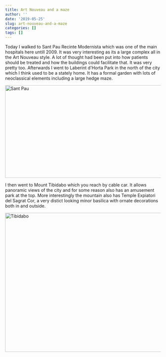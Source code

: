 ```yaml
---
title: Art Nouveau and a maze
author: ''
date: '2019-05-25'
slug: art-nouveau-and-a-maze
categories: []
tags: []
---
```


Today I walked to Sant Pau Recinte Modernista which was one of the main hospitals here untill 2009. It was very interesting as its a large complex all in the Art Nouveau style. A lot of thought had been put into how patients should be treated and how the buildings could facilitate that. It was very pretty too. Afterwards I went to Laberint d'Horta Park in the north of the city which I think used to be a stately home. It has a formal garden with lots of neoclassical elements including a large hedge maze.

<img src="/post/2019-05-25-art-nouveau-and-a-maze_files/Fig1.jpg" alt="Sant Pau" width="600px" height="300px"/>

I then went to  Mount Tibidabo which you reach by cable car. It allows panoramic views of the city and for some reason also has an amusement park at the top. More interestingly the mountain also has Temple Expiatori del Sagrat Cor, a very distict looking minor basilica with ornate decorations both in and outside.

<img src="/post/2019-05-25-art-nouveau-and-a-maze_files/Fig2.jpg" alt="Tibidabo" width="600px" height="450px"/>